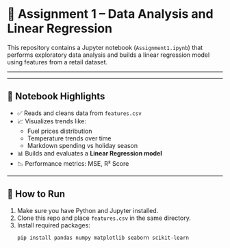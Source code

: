 # 📝 Assignment 1 – Data Analysis and Linear Regression

This repository contains a Jupyter notebook (`Assignment1.ipynb`) that performs exploratory data analysis and builds a linear regression model using features from a retail dataset.

---


---

## 📘 Notebook Highlights

- ✅ Reads and cleans data from `features.csv`
- 📈 Visualizes trends like:
  - Fuel prices distribution
  - Temperature trends over time
  - Markdown spending vs holiday season
- 📊 Builds and evaluates a **Linear Regression model**
- 📉 Performance metrics: MSE, R² Score

---

## 🚀 How to Run

1. Make sure you have Python and Jupyter installed.
2. Clone this repo and place `features.csv` in the same directory.
3. Install required packages:
   ```bash
   pip install pandas numpy matplotlib seaborn scikit-learn
